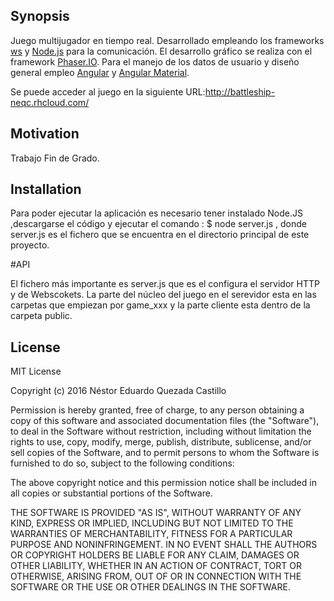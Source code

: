 ## Synopsis
Juego multijugador en tiempo real. Desarrollado empleando los frameworks [ws] y [Node.js] para la comunicación. El desarrollo gráfico se realiza con el framework [Phaser.IO]. Para el manejo de los datos de usuario y diseño general empleo [Angular] y [Angular Material].

Se puede acceder al juego en la siguiente URL:http://battleship-neqc.rhcloud.com/

## Motivation

Trabajo Fin de Grado.

## Installation

Para poder ejecutar la aplicación es necesario tener instalado Node.JS ,descargarse el código y ejecutar el comando : $ node server.js , donde server.js es el fichero que se encuentra en el directorio principal de este proyecto.

#API

El fichero más importante es server.js que es el configura el servidor HTTP y de Webscokets. La parte del núcleo del juego en el serevidor esta en las carpetas que empiezan por game_xxx y la parte cliente esta dentro de la carpeta public.

## License

MIT License

Copyright (c) 2016 Néstor Eduardo Quezada Castillo

Permission is hereby granted, free of charge, to any person obtaining a copy
of this software and associated documentation files (the "Software"), to deal
in the Software without restriction, including without limitation the rights
to use, copy, modify, merge, publish, distribute, sublicense, and/or sell
copies of the Software, and to permit persons to whom the Software is
furnished to do so, subject to the following conditions:

The above copyright notice and this permission notice shall be included in all
copies or substantial portions of the Software.

THE SOFTWARE IS PROVIDED "AS IS", WITHOUT WARRANTY OF ANY KIND, EXPRESS OR
IMPLIED, INCLUDING BUT NOT LIMITED TO THE WARRANTIES OF MERCHANTABILITY,
FITNESS FOR A PARTICULAR PURPOSE AND NONINFRINGEMENT. IN NO EVENT SHALL THE
AUTHORS OR COPYRIGHT HOLDERS BE LIABLE FOR ANY CLAIM, DAMAGES OR OTHER
LIABILITY, WHETHER IN AN ACTION OF CONTRACT, TORT OR OTHERWISE, ARISING FROM,
OUT OF OR IN CONNECTION WITH THE SOFTWARE OR THE USE OR OTHER DEALINGS IN THE
SOFTWARE.

[//]: # (These are reference links used in the body of this note and get stripped out when the markdown processor does its job. There is no need to format nicely because it shouldn't be seen. Thanks SO - http://stackoverflow.com/questions/4823468/store-comments-in-markdown-syntax)

   [Node.js]: <https://nodejs.org/en/>
   [ws]:<https://github.com/websockets/ws>
   [Phaser.IO]:<http://phaser.io/>
   [Angular]:<https://angular.io/>
   [Angular Material]:<https://material.angularjs.org/latest/>